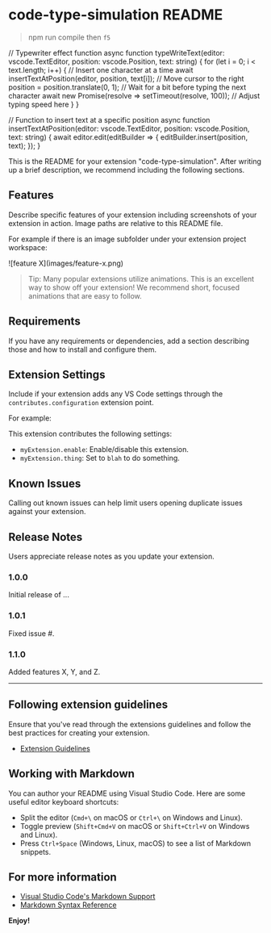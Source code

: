 # code-type-simulation README

> npm run compile
> then `f5`

// Typewriter effect function
async function typeWriteText(editor: vscode.TextEditor, position: vscode.Position, text: string) {
for (let i = 0; i < text.length; i++) {
// Insert one character at a time
await insertTextAtPosition(editor, position, text[i]);
// Move cursor to the right
position = position.translate(0, 1);
// Wait for a bit before typing the next character
await new Promise(resolve => setTimeout(resolve, 100)); // Adjust typing speed here
}
}

// Function to insert text at a specific position
async function insertTextAtPosition(editor: vscode.TextEditor, position: vscode.Position, text: string) {
await editor.edit(editBuilder => {
editBuilder.insert(position, text);
});
}

This is the README for your extension "code-type-simulation". After writing up a brief description, we recommend including the following sections.

## Features

Describe specific features of your extension including screenshots of your extension in action. Image paths are relative to this README file.

For example if there is an image subfolder under your extension project workspace:

\!\[feature X\]\(images/feature-x.png\)

> Tip: Many popular extensions utilize animations. This is an excellent way to show off your extension! We recommend short, focused animations that are easy to follow.

## Requirements

If you have any requirements or dependencies, add a section describing those and how to install and configure them.

## Extension Settings

Include if your extension adds any VS Code settings through the `contributes.configuration` extension point.

For example:

This extension contributes the following settings:

- `myExtension.enable`: Enable/disable this extension.
- `myExtension.thing`: Set to `blah` to do something.

## Known Issues

Calling out known issues can help limit users opening duplicate issues against your extension.

## Release Notes

Users appreciate release notes as you update your extension.

### 1.0.0

Initial release of ...

### 1.0.1

Fixed issue #.

### 1.1.0

Added features X, Y, and Z.

---

## Following extension guidelines

Ensure that you've read through the extensions guidelines and follow the best practices for creating your extension.

- [Extension Guidelines](https://code.visualstudio.com/api/references/extension-guidelines)

## Working with Markdown

You can author your README using Visual Studio Code. Here are some useful editor keyboard shortcuts:

- Split the editor (`Cmd+\` on macOS or `Ctrl+\` on Windows and Linux).
- Toggle preview (`Shift+Cmd+V` on macOS or `Shift+Ctrl+V` on Windows and Linux).
- Press `Ctrl+Space` (Windows, Linux, macOS) to see a list of Markdown snippets.

## For more information

- [Visual Studio Code's Markdown Support](http://code.visualstudio.com/docs/languages/markdown)
- [Markdown Syntax Reference](https://help.github.com/articles/markdown-basics/)

**Enjoy!**
